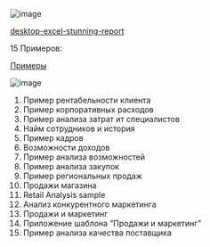 ![image](https://github.com/DaxPower/PowerBI_101/assets/126323252/62dcd530-18a3-4ec1-a590-6faea187999d)

[desktop-excel-stunning-report](https://learn.microsoft.com/ru-ru/power-bi/create-reports/desktop-excel-stunning-report)

15 Примеров:

[Примеры](https://learn.microsoft.com/ru-ru/power-bi/create-reports/sample-datasets)

![image](https://github.com/DaxPower/PowerBI_101/assets/126323252/f5d11862-e237-48ac-b21f-4000a14e5ff9)

1. Пример рентабельности клиента 
1. Пример корпоративных расходов 
1. Пример анализа затрат ит специалистов 
1. Найм сотрудников и история 
1. Пример кадров 
1. Возможности доходов 
1. Пример анализа возможностей 
1. Пример анализа закупок 
1. Пример региональных продаж 
1. Продажи магазина 
1. Retail Analysis sample 
1. Анализ конкурентного маркетинга 
1. Продажи и маркетинг 
1. Приложение шаблона ”Продажи и маркетинг” 
1. Пример анализа качества поставщика

